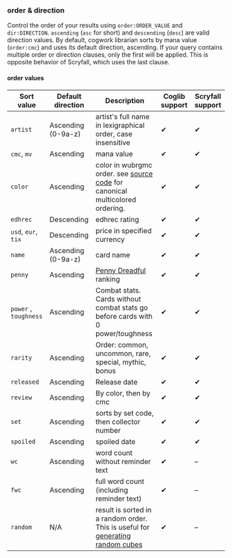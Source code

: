 ### order & direction

Control the order of your results using `order:ORDER_VALUE` and `dir:DIRECTION`. `ascending` (`asc` for short) and `descending` (`desc`) are valid direction values.
By default, cogwork librarian sorts by mana value (`order:cmc`) and uses its default direction, ascending. 
If your query contains multiple order or direction clauses, only the first will be applied. This is opposite behavior of Scryfall, which uses the last clause.

#### order values

| Sort value             | Default direction  | Description                                                                                                                                           | Coglib support | Scryfall support |
|------------------------|--------------------|-------------------------------------------------------------------------------------------------------------------------------------------------------|----------------|------------------|
| `artist`               | Ascending (0-9a-z) | artist's full name in lexigraphical order, case insensitive                                                                                           | ✔              | ✔                |
| `cmc`, `mv`            | Ascending          | mana value                                                                                                                                            | ✔              | ✔                |
| `color`                | Ascending          | color in wubrgmc order. see [source code](https://github.com/dsoskey/mtgql-js/blob/main/src/filters/sort.ts#L30) for canonical multicolored ordering. | ✔              | ✔                |
| `edhrec`               | Descending         | edhrec rating                                                                                                                                         | ✔              | ✔                |
| `usd`, `eur`, `tix`    | Descending         | price in specified currency                                                                                                                           | ✔              | ✔                |
| `name`                 | Ascending (0-9a-z) | card name                                                                                                                                             | ✔              | ✔                |
| `penny`                | Ascending          | [Penny Dreadful](http://pdmtgo.com/) ranking                                                                                                          | ✔              | ✔                |
| `power`  , `toughness` | Ascending          | Combat stats. Cards without combat stats go before cards with 0 power/toughness                                                                       | ✔              | ✔                |
| `rarity`               | Ascending          | Order: common, uncommon, rare, special, mythic, bonus                                                                                                 | ✔              | ✔                |
| `released`             | Ascending          | Release date                                                                                                                                          | ✔              | ✔                |
| `review`               | Ascending          | By color, then by cmc                                                                                                                                 | ✔              | ✔                |
| `set`                  | Ascending          | sorts by set code, then collector number                                                                                                              | ✔              | ✔                |
| `spoiled`              | Ascending          | spoiled date                                                                                                                                          | ✔              | ✔                |
| `wc`                   | Ascending          | word count without reminder text                                                                                                                      | ✔              | –                |
| `fwc`                  | Ascending          | full word count (including reminder text)                                                                                                             | ✔              | –                |
| `random`               | N/A                | result is sorted in a random order. This is useful for [generating random cubes](/user-guide/advanced-techniques#generating-random-cubes)             | ✔              | –                |

